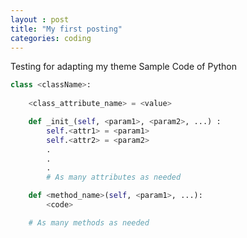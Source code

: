 ```yaml
---
layout : post
title: "My first posting"
categories: coding
---
```


Testing for adapting my theme
Sample Code of Python

```python
class <className>:
    
    <class_attribute_name> = <value>

    def _init_(self, <param1>, <param2>, ...) :
        self.<attr1> = <param1>
        self.<attr2> = <param2>
        .
        .
        .
        # As many attributes as needed

    def <method_name>(self, <param1>, ...):
        <code>

    # As many methods as needed
```